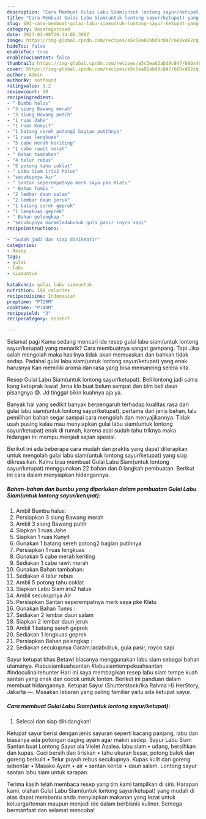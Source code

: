 ```yaml
---
description: "Cara Membuat Gulai Labu Siam(untuk lontong sayur/ketupat) yang Enak, Buat Buka Puasa}"
title: "Cara Membuat Gulai Labu Siam(untuk lontong sayur/ketupat) yang Enak, Buat Buka Puasa}"
slug: 693-cara-membuat-gulai-labu-siamuntuk-lontong-sayur-ketupat-yang-enak-buat-buka-puasa
category: Uncategorized
date: 2023-01-08T20:14:02.308Z
image: https://img-global.cpcdn.com/recipes/a5c5ea02abd9c847/680x482cq70/gulai-labu-siamuntuk-lontong-sayurketupat-foto-resep-utama.jpg
hideToc: false
enableToc: true
enableTocContent: false
thumbnail: https://img-global.cpcdn.com/recipes/a5c5ea02abd9c847/680x482cq70/gulai-labu-siamuntuk-lontong-sayurketupat-foto-resep-utama.jpg
cover: https://img-global.cpcdn.com/recipes/a5c5ea02abd9c847/680x482cq70/gulai-labu-siamuntuk-lontong-sayurketupat-foto-resep-utama.jpg
author: Admin
authorAv: notfound
ratingvalue: 3.2
reviewcount: 19
recipeingredient:
- " Bumbu halus"
- "3 siung Bawang merah"
- "3 siung Bawang putih"
- "1 ruas Jahe"
- "1 ruas Kunyit"
- "1 batang sereh potong2 bagian putihnya"
- "1 ruas lengkuas"
- "5 cabe merah keriting"
- "1 cabe rawit merah"
- " Bahan tambahan"
- "4 telur rebus"
- "5 potong tahu coklat"
- " Labu Siam iris2 halus"
- "secukupnya Air"
- " Santan seperempatnya merk saya pke Klatu"
- " Bahan Tumis "
- "2 lembar daun salam"
- "2 lembar daun jeruk"
- "1 batang sereh geprek"
- "1 lengkuas geprek"
- " Bahan pelengkap "
- "secukupnya Garamladabubuk gula pasir royco sapi"
recipeinstructions:

- "Sudah jadi dan siap dinikmati!"
categories:
- Resep
tags:
- gulai
- labu
- siamuntuk

katakunci: gulai labu siamuntuk 
nutrition: 198 calories
recipecuisine: Indonesian
preptime: "PT29M"
cooktime: "PT48M"
recipeyield: "3"
recipecategory: Dessert

---
```



Selamat pagi Kamu sedang mencari ide resep gulai labu siam(untuk lontong sayur/ketupat) yang menarik? Cara membuatnya sangat gampang. Tapi Jika salah mengolah maka hasilnya tidak akan memuaskan dan bahkan tidak sedap. Padahal gulai labu siam(untuk lontong sayur/ketupat) yang enak harusnya Kan memiliki aroma dan rasa yang bisa memancing selera kita.


Resep Gulai Labu Siam(untuk lontong sayur/ketupat). Beli lontong jadi sama kang ketoprak lewat ,krna klo buat belum sempat dan blm beli daun pisangnya 😅. Jd tinggal bikin kuahnya aja ya.

Banyak hal yang sedikit banyak berpengaruh terhadap kualitas rasa dari gulai labu siam(untuk lontong sayur/ketupat), pertama dari jenis bahan, lalu pemilihan bahan segar sampai cara mengolah dan menyajikannya. Tidak usah pusing kalau mau menyiapkan gulai labu siam(untuk lontong sayur/ketupat) enak di rumah, karena asal sudah tahu triknya maka hidangan ini mampu menjadi sajian spesial.


Berikut ini ada beberapa cara mudah dan praktis yang dapat diterapkan untuk mengolah gulai labu siam(untuk lontong sayur/ketupat) yang siap dikreasikan. Kamu bisa membuat Gulai Labu Siam(untuk lontong sayur/ketupat) menggunakan 22 bahan dan 0 langkah pembuatan. Berikut ini cara dalam menyiapkan hidangannya.

<!--inarticleads1-->

##### Bahan-bahan dan bumbu yang diperlukan dalam pembuatan Gulai Labu Siam(untuk lontong sayur/ketupat):

1. Ambil  Bumbu halus:
1. Persiapkan 3 siung Bawang merah
1. Ambil 3 siung Bawang putih
1. Siapkan 1 ruas Jahe
1. Siapkan 1 ruas Kunyit
1. Gunakan 1 batang sereh potong2 bagian putihnya
1. Persiapkan 1 ruas lengkuas
1. Gunakan 5 cabe merah keriting
1. Sediakan 1 cabe rawit merah
1. Gunakan  Bahan tambahan:
1. Sediakan 4 telur rebus
1. Ambil 5 potong tahu coklat
1. Siapkan  Labu Siam iris2 halus
1. Ambil secukupnya Air
1. Persiapkan  Santan seperempatnya merk saya pke Klatu
1. Gunakan  Bahan Tumis :
1. Sediakan 2 lembar daun salam
1. Siapkan 2 lembar daun jeruk
1. Ambil 1 batang sereh geprek
1. Sediakan 1 lengkuas geprek
1. Persiapkan  Bahan pelengkap :
1. Sediakan secukupnya Garam,ladabubuk, gula pasir, royco sapi


Sayur ketupat khas Betawi biasanya menggunakan labu siam sebagai bahan utamanya. #labusiamkuahsantan #labusiamtempekuahsantan #indoculinairehunter Hari ini saya membagikan resep labu siam tempe kuah santan yang enak dan cocok untuk lonton. Berikut ini panduan dalam membuat hidangannya. Ketupat Sayur (Shutterstock/Ika Rahma H) HerStory, Jakarta —. Masakan lebaran yang paling familiar yaitu ada ketupat sayur. 

<!--inarticleads2-->

##### Cara membuat Gulai Labu Siam(untuk lontong sayur/ketupat):


1. Selesai dan siap dihidangkan!

Ketupat sayur berisi dengan jenis sayuran seperti kacang panjang, labu dan biasanya ada potongan daging ayam agar makin sedep. Sayur Labu Siam Santan buat Lontong Sayur ala Violet Azalea. labu siam • udang, bersihkan dan kupas. Cuci bersih dan tiriskan • tahu ukuran besar, potong balok dan goreng berkulit • Telur puyuh rebus secukupnya. Kupas kulit dan goreng sebentar • Masako Ayam • air • santan kental • daun salam. Lontong sayur santan labu siam untuk sarapan. 

Terima kasih telah membaca resep yang tim kami tampilkan di sini. Harapan kami, olahan Gulai Labu Siam(untuk lontong sayur/ketupat) yang mudah di atas dapat membantu anda menyiapkan makanan yang lezat untuk keluarga/teman maupun menjadi ide dalam berbisnis kuliner. Semoga bermanfaat dan selamat mencoba!
